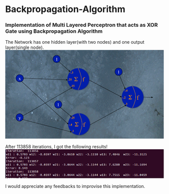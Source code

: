 # Backpropagation-Algorithm
### Implementation of Multi Layered Perceptron that acts as XOR Gate using Backpropagation Algorithm

The Network has one hidden layer(with two nodes) and one output layer(single node).
![MLP](/MLP.png)

After 113858 iterations, I got the following results!
![training result](/result.png)

I would appreciate any feedbacks to improvise this implementation. 
